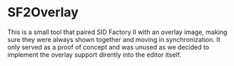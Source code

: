 # SF2Overlay

This is a small tool that paired SID Factory II with an overlay image, making sure they were always shown together and moving in synchronization. It only served as a proof of concept and was unused as we decided to implement the overlay support dirently into the editor itself.